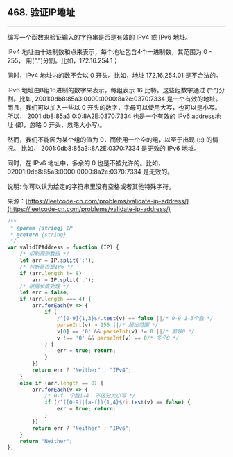## 468. 验证IP地址
---
编写一个函数来验证输入的字符串是否是有效的 IPv4 或 IPv6 地址。

IPv4 地址由十进制数和点来表示，每个地址包含4个十进制数，其范围为 0 - 255， 用(".")分割。比如，172.16.254.1；

同时，IPv4 地址内的数不会以 0 开头。比如，地址 172.16.254.01 是不合法的。

IPv6 地址由8组16进制的数字来表示，每组表示 16 比特。这些组数字通过 (":")分割。比如,  2001:0db8:85a3:0000:0000:8a2e:0370:7334 是一个有效的地址。而且，我们可以加入一些以 0 开头的数字，字母可以使用大写，也可以是小写。所以， 2001:db8:85a3:0:0:8A2E:0370:7334 也是一个有效的 IPv6 address地址 (即，忽略 0 开头，忽略大小写)。

然而，我们不能因为某个组的值为 0，而使用一个空的组，以至于出现 (::) 的情况。 比如， 2001:0db8:85a3::8A2E:0370:7334 是无效的 IPv6 地址。

同时，在 IPv6 地址中，多余的 0 也是不被允许的。比如， 02001:0db8:85a3:0000:0000:8a2e:0370:7334 是无效的。

说明: 你可以认为给定的字符串里没有空格或者其他特殊字符。  

来源：[https://leetcode-cn.com/problems/validate-ip-address/](https://leetcode-cn.com/problems/validate-ip-address/)
```javascript
/**
 * @param {string} IP
 * @return {string}
 */
var validIPAddress = function (IP) {
    /* 切割得到数组 */
    let arr = IP.split(':');
    /* 判断是否是IP6 */
    if (arr.length != 8)
        arr = IP.split('.');
    /* 根据长度处理 */
    let err = false;
    if (arr.length === 4) {
        arr.forEach(v => {
            if (
                /^[0-9]{1,3}$/.test(v) == false ||/* 0-9 1-3个数 */
                parseInt(v) > 255 ||/* 超出范围 */
                v[0] == '0' && parseInt(v) != 0 ||/* 前导0 */
                v !== '0' && parseInt(v) == 0/* 多个0 */
            ) {
                err = true; return;
            }
        })
        return err ? "Neither" : "IPv4";
    }
    else if (arr.length == 8) {
        arr.forEach(v => {
            /* 0-f  个数1-4  不区分大小写 */
            if (/^([0-9]|[a-f]){1,4}$/i.test(v) == false) {
                err = true; return;
            }
        })
        return err ? "Neither" : "IPv6";
    }
    return "Neither";
};
```
